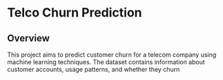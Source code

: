 # Telco Churn Prediction

## Overview

This project aims to predict customer churn for a telecom company using machine learning techniques. The dataset contains information about customer accounts, usage patterns, and whether they churn
